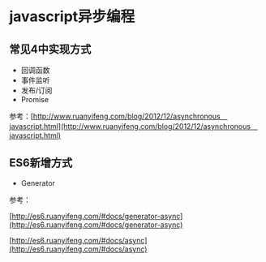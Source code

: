 # javascript异步编程

## 常见4中实现方式
- 回调函数
- 事件监听
- 发布/订阅
- Promise
  
参考：[http://www.ruanyifeng.com/blog/2012/12/asynchronous＿javascript.html](http://www.ruanyifeng.com/blog/2012/12/asynchronous＿javascript.html)

## ES6新增方式

- Generator

参考：

[http://es6.ruanyifeng.com/#docs/generator-async](http://es6.ruanyifeng.com/#docs/generator-async)

[http://es6.ruanyifeng.com/#docs/async](http://es6.ruanyifeng.com/#docs/async)